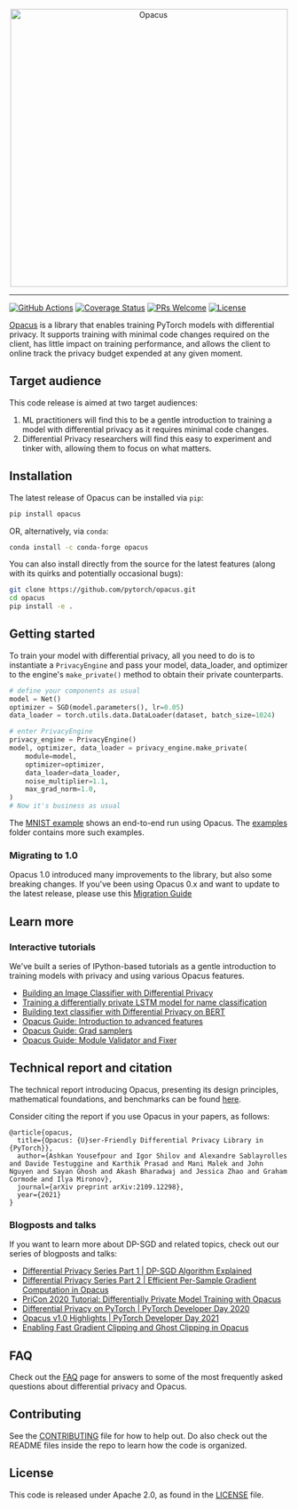 <p align="center"><img src="https://github.com/pytorch/opacus/blob/main/website/static/img/opacus_logo.svg" alt="Opacus" width="500"/></p>

<hr/>

[![GitHub Actions](https://github.com/pytorch/opacus/actions/workflows/ci_cpu.yml/badge.svg)](https://github.com/pytorch/opacus/actions/workflows/ci_cpu.yml)
[![Coverage Status](https://coveralls.io/repos/github/pytorch/opacus/badge.svg?branch=main)](https://coveralls.io/github/pytorch/opacus?branch=main)
[![PRs Welcome](https://img.shields.io/badge/PRs-welcome-brightgreen.svg)](CONTRIBUTING.md)
[![License](https://img.shields.io/badge/license-apache2-green.svg)](LICENSE)

[Opacus](https://opacus.ai) is a library that enables training PyTorch models
with differential privacy. It supports training with minimal code changes
required on the client, has little impact on training performance, and allows
the client to online track the privacy budget expended at any given moment.


## Target audience

This code release is aimed at two target audiences:

1. ML practitioners will find this to be a gentle introduction to training a
   model with differential privacy as it requires minimal code changes.
2. Differential Privacy researchers will find this easy to experiment and tinker
   with, allowing them to focus on what matters.

## Installation

The latest release of Opacus can be installed via `pip`:

```bash
pip install opacus
```

OR, alternatively, via `conda`:

```bash
conda install -c conda-forge opacus
```

You can also install directly from the source for the latest features (along
with its quirks and potentially occasional bugs):

```bash
git clone https://github.com/pytorch/opacus.git
cd opacus
pip install -e .
```

## Getting started

To train your model with differential privacy, all you need to do is to
instantiate a `PrivacyEngine` and pass your model, data_loader, and optimizer to
the engine's `make_private()` method to obtain their private counterparts.

```python
# define your components as usual
model = Net()
optimizer = SGD(model.parameters(), lr=0.05)
data_loader = torch.utils.data.DataLoader(dataset, batch_size=1024)

# enter PrivacyEngine
privacy_engine = PrivacyEngine()
model, optimizer, data_loader = privacy_engine.make_private(
    module=model,
    optimizer=optimizer,
    data_loader=data_loader,
    noise_multiplier=1.1,
    max_grad_norm=1.0,
)
# Now it's business as usual
```

The
[MNIST example](https://github.com/pytorch/opacus/tree/main/examples/mnist.py)
shows an end-to-end run using Opacus. The
[examples](https://github.com/pytorch/opacus/tree/main/examples/) folder
contains more such examples.

### Migrating to 1.0

Opacus 1.0 introduced many improvements to the library, but also some breaking
changes. If you've been using Opacus 0.x and want to update to the latest
release, please use this
[Migration Guide](https://github.com/pytorch/opacus/blob/main/Migration_Guide.md)

## Learn more

### Interactive tutorials

We've built a series of IPython-based tutorials as a gentle introduction to
training models with privacy and using various Opacus features.

- [Building an Image Classifier with Differential Privacy](https://github.com/pytorch/opacus/blob/main/tutorials/building_image_classifier.ipynb)
- [Training a differentially private LSTM model for name classification](https://github.com/pytorch/opacus/blob/main/tutorials/building_lstm_name_classifier.ipynb)
- [Building text classifier with Differential Privacy on BERT](https://github.com/pytorch/opacus/blob/main/tutorials/building_text_classifier.ipynb)
- [Opacus Guide: Introduction to advanced features](https://github.com/pytorch/opacus/blob/main/tutorials/intro_to_advanced_features.ipynb)
- [Opacus Guide: Grad samplers](https://github.com/pytorch/opacus/blob/main/tutorials/guide_to_grad_sampler.ipynb)
- [Opacus Guide: Module Validator and Fixer](https://github.com/pytorch/opacus/blob/main/tutorials/guide_to_module_validator.ipynb)

## Technical report and citation

The technical report introducing Opacus, presenting its design principles,
mathematical foundations, and benchmarks can be found
[here](https://arxiv.org/abs/2109.12298).

Consider citing the report if you use Opacus in your papers, as follows:

```
@article{opacus,
  title={Opacus: {U}ser-Friendly Differential Privacy Library in {PyTorch}},
  author={Ashkan Yousefpour and Igor Shilov and Alexandre Sablayrolles and Davide Testuggine and Karthik Prasad and Mani Malek and John Nguyen and Sayan Ghosh and Akash Bharadwaj and Jessica Zhao and Graham Cormode and Ilya Mironov},
  journal={arXiv preprint arXiv:2109.12298},
  year={2021}
}
```

### Blogposts and talks

If you want to learn more about DP-SGD and related topics, check out our series
of blogposts and talks:

- [Differential Privacy Series Part 1 | DP-SGD Algorithm Explained](https://medium.com/pytorch/differential-privacy-series-part-1-dp-sgd-algorithm-explained-12512c3959a3)
- [Differential Privacy Series Part 2 | Efficient Per-Sample Gradient Computation in Opacus](https://medium.com/pytorch/differential-privacy-series-part-2-efficient-per-sample-gradient-computation-in-opacus-5bf4031d9e22)
- [PriCon 2020 Tutorial: Differentially Private Model Training with Opacus](https://www.youtube.com/watch?v=MWPwofiQMdE&list=PLUNOsx6Az_ZGKQd_p4StdZRFQkCBwnaY6&index=52)
- [Differential Privacy on PyTorch | PyTorch Developer Day 2020](https://www.youtube.com/watch?v=l6fbl2CBnq0)
- [Opacus v1.0 Highlights | PyTorch Developer Day 2021](https://www.youtube.com/watch?v=U1mszp8lzUI)
- [Enabling Fast Gradient Clipping and Ghost Clipping in Opacus](https://pytorch.org/blog/clipping-in-opacus/)

## FAQ

Check out the [FAQ](https://opacus.ai/docs/faq) page for answers to some of the
most frequently asked questions about differential privacy and Opacus.

## Contributing

See the
[CONTRIBUTING](https://github.com/pytorch/opacus/tree/main/CONTRIBUTING.md) file
for how to help out. Do also check out the README files inside the repo to learn
how the code is organized.

## License

This code is released under Apache 2.0, as found in the
[LICENSE](https://github.com/pytorch/opacus/tree/main/LICENSE) file.
